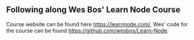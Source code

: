 ## Following along Wes Bos' Learn Node Course

Course website can be found here https://learnnode.com/, Wes' code for the course can be found https://github.com/wesbos/Learn-Node.


